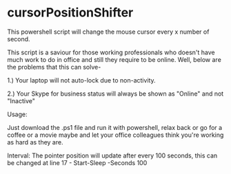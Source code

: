 # cursorPositionShifter
This powershell script will change the mouse cursor every x number of second.

This script is a saviour for those working professionals who doesn't have much work to do in office and still they require to be online. 
Well, below are the problems that this can solve-

1.) Your laptop will not auto-lock due to non-activity.

2.) Your Skype for business status will always be shown as "Online" and not "Inactive"


Usage:

Just download the .ps1 file and run it with powershell, relax back or go for a coffee or a movie maybe and let your office colleagues think you're working as hard as they are.

Interval:
The pointer position will update after every 100 seconds, this can be changed at line 17 -  Start-Sleep -Seconds 100
